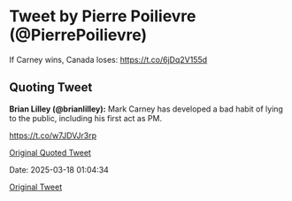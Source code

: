 # Tweet by Pierre Poilievre (@PierrePoilievre)

If Carney wins, Canada loses: https://t.co/6jDq2V155d

## Quoting Tweet

**Brian Lilley (@brianlilley):** Mark Carney has developed a bad habit of lying to the public, including his first act as PM. 

https://t.co/w7JDVJr3rp

[Original Quoted Tweet](https://x.com/brianlilley/status/1901330144788172887)

Date: 2025-03-18 01:04:34

[Original Tweet](https://x.com/PierrePoilievre/status/1901801872207323220)
